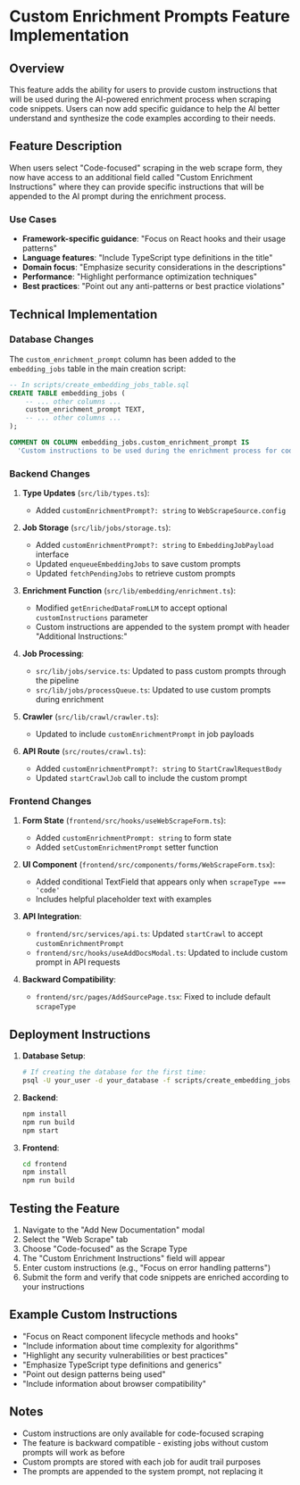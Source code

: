 # Custom Enrichment Prompts Feature Implementation

## Overview
This feature adds the ability for users to provide custom instructions that will be used during the AI-powered enrichment process when scraping code snippets. Users can now add specific guidance to help the AI better understand and synthesize the code examples according to their needs.

## Feature Description
When users select "Code-focused" scraping in the web scrape form, they now have access to an additional field called "Custom Enrichment Instructions" where they can provide specific instructions that will be appended to the AI prompt during the enrichment process.

### Use Cases
- **Framework-specific guidance**: "Focus on React hooks and their usage patterns"
- **Language features**: "Include TypeScript type definitions in the title"
- **Domain focus**: "Emphasize security considerations in the descriptions"
- **Performance**: "Highlight performance optimization techniques"
- **Best practices**: "Point out any anti-patterns or best practice violations"

## Technical Implementation

### Database Changes
The `custom_enrichment_prompt` column has been added to the `embedding_jobs` table in the main creation script:

```sql
-- In scripts/create_embedding_jobs_table.sql
CREATE TABLE embedding_jobs (
    -- ... other columns ...
    custom_enrichment_prompt TEXT,
    -- ... other columns ...
);

COMMENT ON COLUMN embedding_jobs.custom_enrichment_prompt IS 
  'Custom instructions to be used during the enrichment process for code snippets';
```

### Backend Changes

1. **Type Updates** (`src/lib/types.ts`):
   - Added `customEnrichmentPrompt?: string` to `WebScrapeSource.config`

2. **Job Storage** (`src/lib/jobs/storage.ts`):
   - Added `customEnrichmentPrompt?: string` to `EmbeddingJobPayload` interface
   - Updated `enqueueEmbeddingJobs` to save custom prompts
   - Updated `fetchPendingJobs` to retrieve custom prompts

3. **Enrichment Function** (`src/lib/embedding/enrichment.ts`):
   - Modified `getEnrichedDataFromLLM` to accept optional `customInstructions` parameter
   - Custom instructions are appended to the system prompt with header "Additional Instructions:"

4. **Job Processing**:
   - `src/lib/jobs/service.ts`: Updated to pass custom prompts through the pipeline
   - `src/lib/jobs/processQueue.ts`: Updated to use custom prompts during enrichment

5. **Crawler** (`src/lib/crawl/crawler.ts`):
   - Updated to include `customEnrichmentPrompt` in job payloads

6. **API Route** (`src/routes/crawl.ts`):
   - Added `customEnrichmentPrompt?: string` to `StartCrawlRequestBody`
   - Updated `startCrawlJob` call to include the custom prompt

### Frontend Changes

1. **Form State** (`frontend/src/hooks/useWebScrapeForm.ts`):
   - Added `customEnrichmentPrompt: string` to form state
   - Added `setCustomEnrichmentPrompt` setter function

2. **UI Component** (`frontend/src/components/forms/WebScrapeForm.tsx`):
   - Added conditional TextField that appears only when `scrapeType === 'code'`
   - Includes helpful placeholder text with examples

3. **API Integration**:
   - `frontend/src/services/api.ts`: Updated `startCrawl` to accept `customEnrichmentPrompt`
   - `frontend/src/hooks/useAddDocsModal.ts`: Updated to include custom prompt in API requests

4. **Backward Compatibility**:
   - `frontend/src/pages/AddSourcePage.tsx`: Fixed to include default `scrapeType`

## Deployment Instructions

1. **Database Setup**:
   ```bash
   # If creating the database for the first time:
   psql -U your_user -d your_database -f scripts/create_embedding_jobs_table.sql
   ```

2. **Backend**:
   ```bash
   npm install
   npm run build
   npm start
   ```

3. **Frontend**:
   ```bash
   cd frontend
   npm install
   npm run build
   ```

## Testing the Feature

1. Navigate to the "Add New Documentation" modal
2. Select the "Web Scrape" tab
3. Choose "Code-focused" as the Scrape Type
4. The "Custom Enrichment Instructions" field will appear
5. Enter custom instructions (e.g., "Focus on error handling patterns")
6. Submit the form and verify that code snippets are enriched according to your instructions

## Example Custom Instructions

- "Focus on React component lifecycle methods and hooks"
- "Include information about time complexity for algorithms"
- "Highlight any security vulnerabilities or best practices"
- "Emphasize TypeScript type definitions and generics"
- "Point out design patterns being used"
- "Include information about browser compatibility"

## Notes

- Custom instructions are only available for code-focused scraping
- The feature is backward compatible - existing jobs without custom prompts will work as before
- Custom prompts are stored with each job for audit trail purposes
- The prompts are appended to the system prompt, not replacing it